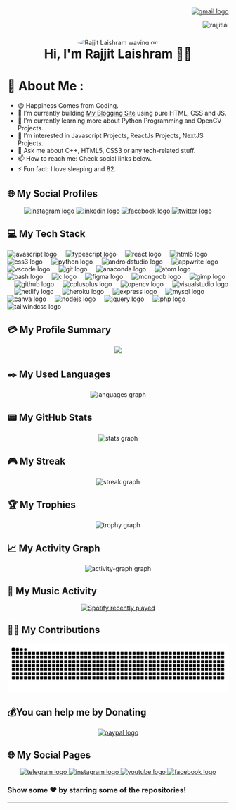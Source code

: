 ###

<div align="right">
  <a href="mailto:rajjitlai@mail.com" target="_blank">
    <img src="https://img.shields.io/static/v1?message=rajjitlai@mail.com&logo=gmail&label=&color=050f2c&logoColor=00aeff&labelColor=fff050f2c&style=for-the-badge" height="30" alt="gmail logo"  />
  </a>
</div>

<p align="right"> <img src="https://komarev.com/ghpvc/?username=rajjitlai&label=Views&color=blue&style=plastic&style=icon" alt="rajjitlai" /> </p>

###

<div align="center">
  <img style="height: 200px; border-radius: 50%;" src="https://media1.tenor.com/images/94fe41ac3a9b24e7097c92ed917a2fe5/tenor.gif?itemid=10131450" alt="Rajjit Laishram waving gif">
  <h1 style="margin: 0;">Hi, I'm Rajjit Laishram 👋🏻</h1>
</div>

# 💫 About Me :

- 😄 Happiness Comes from Coding.
- 🔭 I’m currently building [My Blogging Site](https://rjsblogg.netlify.app/) using pure HTML, CSS and JS.
- 🌱 I’m currently learning more about Python Programming and OpenCV Projects.
- 🤔 I’m interested in Javascript Projects, ReactJs Projects, NextJS Projects.
- 💬 Ask me about C++, HTML5, CSS3 or any tech-related stuff.
- 📫 How to reach me: Check social links below.
- ⚡ Fun fact: I love sleeping and 82.

## 🌐 My Social Profiles

<div align="center">
  <a href="https://instagram.com/rajjitlaishram" target="_blank">
    <img src="https://img.shields.io/static/v1?message=Instagram&logo=instagram&label=&color=E4405F&logoColor=white&labelColor=&style=icons" height="35" alt="instagram logo"  />
  </a>
  <a href="https://in.linkedin.com/in/rajjit-laishram-a03a02255" target="_blank">
    <img src="https://img.shields.io/static/v1?message=LinkedIn&logo=linkedin&label=&color=0077B5&logoColor=white&labelColor=&style=icons" height="35" alt="linkedin logo"  />
  </a>
  <a href="https://www.facebook.com/rajjitlaishram" target="_blank">
    <img src="https://img.shields.io/static/v1?message=Facebook&logo=facebook&label=&color=1877F2&logoColor=white&labelColor=&style=icons" height="35" alt="facebook logo"  />
  </a>
  <a href="https://twitter.com/rajjitlai" target="_blank">
    <img src="https://img.shields.io/static/v1?message=Twitter&logo=twitter&label=&color=1DA1F2&logoColor=white&labelColor=&style=icons" height="35" alt="twitter logo"  />
  </a>
</div>

## 💻 My Tech Stack

<div align="left">
  <img src="https://cdn.simpleicons.org/javascript/F7DF1E" height="30" alt="javascript logo"  />
  <img width="12" />
  <img src="https://cdn.jsdelivr.net/gh/devicons/devicon/icons/typescript/typescript-original.svg" height="30" alt="typescript logo"  />
  <img width="12" />
  <img src="https://cdn.jsdelivr.net/gh/devicons/devicon/icons/react/react-original.svg" height="30" alt="react logo"  />
  <img width="12" />
  <img src="https://cdn.jsdelivr.net/gh/devicons/devicon/icons/html5/html5-original.svg" height="30" alt="html5 logo"  />
  <img width="12" />
  <img src="https://cdn.jsdelivr.net/gh/devicons/devicon/icons/css3/css3-original.svg" height="30" alt="css3 logo"  />
  <img width="12" />
  <img src="https://skillicons.dev/icons?i=py" height="30" alt="python logo"  />
  <img width="12" />
  <img src="https://cdn.jsdelivr.net/gh/devicons/devicon/icons/androidstudio/androidstudio-original.svg" height="30" alt="androidstudio logo"  />
  <img width="12" />
  <img src="https://cdn.jsdelivr.net/gh/devicons/devicon/icons/appwrite/appwrite-original.svg" height="30" alt="appwrite logo"  />
  <img width="12" />
  <img src="https://cdn.jsdelivr.net/gh/devicons/devicon/icons/vscode/vscode-original.svg" height="30" alt="vscode logo"  />
  <img width="12" />
  <img src="https://cdn.simpleicons.org/git/F05032" height="30" alt="git logo"  />
  <img width="12" />
  <img src="https://cdn.jsdelivr.net/gh/devicons/devicon/icons/anaconda/anaconda-original.svg" height="30" alt="anaconda logo"  />
  <img width="12" />
  <img src="https://skillicons.dev/icons?i=atom" height="30" alt="atom logo"  />
  <img width="12" />
  <img src="https://skillicons.dev/icons?i=bash" height="30" alt="bash logo"  />
  <img width="12" />
  <img src="https://cdn.jsdelivr.net/gh/devicons/devicon/icons/c/c-original.svg" height="30" alt="c logo"  />
  <img width="12" />
  <img src="https://cdn.jsdelivr.net/gh/devicons/devicon/icons/figma/figma-original.svg" height="30" alt="figma logo"  />
  <img width="12" />
  <img src="https://skillicons.dev/icons?i=mongodb" height="30" alt="mongodb logo"  />
  <img width="12" />
  <img src="https://cdn.jsdelivr.net/gh/devicons/devicon/icons/gimp/gimp-original.svg" height="30" alt="gimp logo"  />
  <img width="12" />
  <img src="https://skillicons.dev/icons?i=github" height="30" alt="github logo"  />
  <img width="12" />
  <img src="https://cdn.jsdelivr.net/gh/devicons/devicon/icons/cplusplus/cplusplus-original.svg" height="30" alt="cplusplus logo"  />
  <img width="12" />
  <img src="https://cdn.jsdelivr.net/gh/devicons/devicon/icons/opencv/opencv-original.svg" height="30" alt="opencv logo"  />
  <img width="12" />
  <img src="https://cdn.jsdelivr.net/gh/devicons/devicon/icons/visualstudio/visualstudio-plain.svg" height="30" alt="visualstudio logo"  />
  <img width="12" />
  <img src="https://cdn.simpleicons.org/netlify/00C7B7" height="30" alt="netlify logo"  />
  <img width="12" />
  <img src="https://cdn.simpleicons.org/heroku/430098" height="30" alt="heroku logo"  />
  <img width="12" />
  <img src="https://skillicons.dev/icons?i=express" height="30" alt="express logo"  />
  <img width="12" />
  <img src="https://cdn.jsdelivr.net/gh/devicons/devicon/icons/mysql/mysql-original.svg" height="30" alt="mysql logo"  />
  <img width="12" />
  <img src="https://cdn.jsdelivr.net/gh/devicons/devicon/icons/canva/canva-original.svg" height="30" alt="canva logo"  />
  <img width="12" />
  <img src="https://cdn.jsdelivr.net/gh/devicons/devicon/icons/nodejs/nodejs-original.svg" height="30" alt="nodejs logo"  />
  <img width="12" />
  <img src="https://cdn.simpleicons.org/jquery/0769AD" height="30" alt="jquery logo"  />
  <img width="12" />
  <img src="https://skillicons.dev/icons?i=php" height="30" alt="php logo"  />
  <img src="https://skillicons.dev/icons?i=tailwind" height="40" alt="tailwindcss logo"  />
</div>

## 💳 My Profile Summary

<div align="center">
  <img src="https://github-profile-summary-cards.vercel.app/api/cards/profile-details?username=rajjitlai&theme=algolia" />
</div>

## ✒️ My Used Languages

<div align="center">
<img src="https://github-readme-stats.vercel.app/api/top-langs?username=rajjitlai&locale=en&hide_title=false&layout=compact&card_width=320&langs_count=10&theme=algolia&hide_border=false&order=2&custom_title=My%20Used%20Languages" height="150" alt="languages graph"  />
</div>

## 📟 My GitHub Stats

<div align="center">
  <img src="https://github-readme-stats.vercel.app/api?username=rajjitlai&hide_title=false&hide_rank=false&show_icons=true&include_all_commits=true&count_private=true&disable_animations=false&theme=algolia&locale=en&hide_border=false&order=1&custom_title=My%20Stats" height="150" alt="stats graph"  />
</div>

## 🎮 My Streak

<div align="center">
  <img src="https://streak-stats.demolab.com?user=rajjitlai&locale=en&mode=daily&theme=algolia&hide_border=false&border_radius=5&order=3" height="150" alt="streak graph"  />
</div>

## 🏆 My Trophies

<div align="center">
  <img src="https://github-profile-trophy.vercel.app?username=rajjitlai&theme=algolia&column=-1&row=1&margin-w=8&margin-h=8&no-bg=true&no-frame=false&order=4" alt="trophy graph"  />
</div>

## 📈 My Activity Graph

<div align="center">
  <img src="https://github-readme-activity-graph.vercel.app/graph?username=rajjitlai&radius=16&theme=arctic&area=true&order=5&custom_title=My%20Activity%20Graph" alt="activity-graph graph"  />
</div>

## 🎵 My Music Activity

<div align="center">
  <a href="https://open.spotify.com/user/oosas8a3zd7pxtsgbfd4pwhzg">
    <img src="https://spotify-recently-played-readme.vercel.app/api?user=oosas8a3zd7pxtsgbfd4pwhzg&count=5&unique=true" alt="Spotify recently played" />
  </a>
</div>

## 🙌🏻 My Contributions

<div align="center">
  <img src="https://raw.githubusercontent.com/rajjitlai/rajjitlai/output/snake.svg" alt="Snake animation" />
</div>

## 💰You can help me by Donating

<div align="center">
  <a href="https://www.paypal.com/paypalme/rajjitlaishram" target="_blank">
    <img src="https://img.shields.io/static/v1?message=PayPal&logo=paypal&label=&color=00457C&logoColor=white&labelColor=&style=icons" height="25" alt="paypal logo"  />
  </a>
</div>

## 🌐 My Social Pages

<div align="center">
  <a href="https://telegram.me/rjinstitute" target="_blank">
    <img src="https://img.shields.io/static/v1?message=Telegram&logo=telegram&label=&color=2CA5E0&logoColor=white&labelColor=&style=icons" height="30" alt="telegram logo"  />
  </a>
  <a href="https://www.instagram.com/rjinstitute.rajjit/" target="_blank">
    <img src="https://img.shields.io/static/v1?message=Instagram&logo=instagram&label=&color=E4405F&logoColor=white&labelColor=&style=icons" height="30" alt="instagram logo"  />
  </a>
  <a href="https://www.youtube.com/@rjinstitute.?sub_confirmation=1" target="_blank">
    <img src="https://img.shields.io/static/v1?message=Youtube&logo=youtube&label=&color=FF0000&logoColor=white&labelColor=&style=icons" height="30" alt="youtube logo"  />
  </a>
  <a href="https://www.facebook.com/profile.php?id=100087904707580&mibextid=ZbWKwL" target="_blank">
    <img src="https://img.shields.io/static/v1?message=Facebook&logo=facebook&label=&color=1877F2&logoColor=white&labelColor=&style=icons" height="30" alt="facebook logo"  />
  </a>
</div>

### Show some ❤️ by starring some of the repositories!

---
